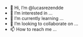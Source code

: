 - 👋 Hi, I’m @lucasrezendde
- 👀 I’m interested in ...
- 🌱 I’m currently learning ...
- 💞️ I’m looking to collaborate on ...
- 📫 How to reach me ...

<!---
lucasrezendde/lucasrezendde is a ✨ special ✨ repository because its `README.md` (this file) appears on your GitHub profile.
You can click the Preview link to take a look at your changes.
--->
